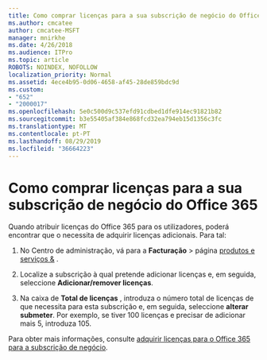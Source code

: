 ```yaml
---
title: Como comprar licenças para a sua subscrição de negócio do Office 365
ms.author: cmcatee
author: cmcatee-MSFT
manager: mnirkhe
ms.date: 4/26/2018
ms.audience: ITPro
ms.topic: article
ROBOTS: NOINDEX, NOFOLLOW
localization_priority: Normal
ms.assetid: 4ece4b95-0d06-4658-af45-28de859bdc9d
ms.custom:
- "652"
- "2000017"
ms.openlocfilehash: 5e0c500d9c537efd91cdbed1dfe914ec91821b82
ms.sourcegitcommit: b3e55405af384e868fcd32ea794eb15d1356c3fc
ms.translationtype: MT
ms.contentlocale: pt-PT
ms.lasthandoff: 08/29/2019
ms.locfileid: "36664223"
---
```

# <a name="how-to-buy-licenses-for-your-office-365-business-subscription"></a>Como comprar licenças para a sua subscrição de negócio do Office 365

Quando atribuir licenças do Office 365 para os utilizadores, poderá encontrar que o necessita de adquirir licenças adicionais. Para tal:
  
1. No Centro de administração, vá para a **Facturação** \> página [produtos e serviços &](https://go.microsoft.com/fwlink/p/?linkid=842054) .

2. Localize a subscrição à qual pretende adicionar licenças e, em seguida, seleccione **Adicionar/remover licenças**.

3. Na caixa de **Total de licenças** , introduza o número total de licenças de que necessita para esta subscrição e, em seguida, seleccione **alterar submeter**. Por exemplo, se tiver 100 licenças e precisar de adicionar mais 5, introduza 105.

Para obter mais informações, consulte [adquirir licenças para o Office 365 para a subscrição de negócio](https://docs.microsoft.com/office365/admin/subscriptions-and-billing/buy-licenses).
